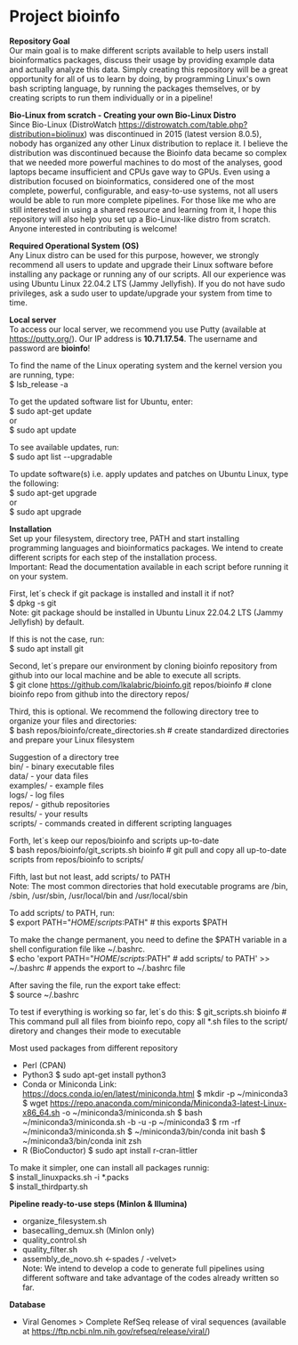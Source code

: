 # Project bioinfo
<b>Repository Goal</b><br>
Our main goal is to make different scripts available to help users install bioinformatics packages, discuss their usage by providing example data and actually analyze this data. Simply creating this repository will be a great opportunity for all of us to learn by doing, by programming Linux's own bash scripting language, by running the packages themselves, or by creating scripts to run them individually or in a pipeline!

<b>Bio-Linux from scratch - Creating your own Bio-Linux Distro</b><br>
Since Bio-Linux (DistroWatch https://distrowatch.com/table.php?distribution=biolinux) was discontinued in 2015 (latest version 8.0.5), nobody has organized any other Linux distribution to replace it. I believe the distribution was discontinued because the Bioinfo data became so complex that we needed more powerful machines to do most of the analyses, good laptops became insufficient and CPUs gave way to GPUs. Even using a distribution focused on bioinformatics, considered one of the most complete, powerful, configurable, and easy-to-use systems, not all users would be able to run more complete pipelines. For those like me who are still interested in using a shared resource and learning from it, I hope this repository will also help you set up a Bio-Linux-like distro from scratch. Anyone interested in contributing is welcome!

<b>Required Operational System (OS)</b><br>
Any Linux distro can be used for this purpose, however, we strongly recommend all users to update and upgrade their Linux software before installing any package or running any of our scripts. All our experience was using Ubuntu Linux 22.04.2 LTS (Jammy Jellyfish). If you do not have sudo privileges, ask a sudo user to update/upgrade your system from time to time. 

<b>Local server</b><br>
To access our local server, we recommend you use Putty (available at https://putty.org/). Our IP address is <b>10.71.17.54</b>. The username and password are <b>bioinfo</b>!

To find the name of the Linux operating system and the kernel version you are running, type:<br>
$ lsb_release -a<br>

To get the updated software list for Ubuntu, enter:<br>
$ sudo apt-get update<br>
or<br>
$ sudo apt update<br>

To see available updates, run:<br>
$ sudo apt list --upgradable<br>

To update software(s) i.e. apply updates and patches on Ubuntu Linux, type the following:<br>
$ sudo apt-get upgrade<br>
or<br>
$ sudo apt upgrade<br>

<b>Installation</b><br>
Set up your filesystem, directory tree, PATH and start installing programming languages and bioinformatics packages. We intend to create different scripts for each step of the installation process.<br>
Important: Read the documentation available in each script before running it on your system.<br> 

First, let´s check if git package is installed and install it if not?<br>
$ dpkg -s git<br>
Note: git package should be installed in Ubuntu Linux 22.04.2 LTS (Jammy Jellyfish) by default. 

If this is not the case, run:<br>
$ sudo apt install git<br>

Second, let´s prepare our environment by cloning bioinfo repository from github into our local machine and be able to execute all scripts.<br>
$ git clone https://github.com/lkalabric/bioinfo.git repos/bioinfo    # clone bioinfo repo from github into the directory repos/<br>

Third, this is optional. We recommend the following directory tree to organize your files and directories:<br>
$ bash repos/bioinfo/create_directories.sh                            # create standardized directories and prepare your Linux filesystem

Suggestion of a directory tree<br>
bin/ - binary executable files<br>
data/ - your data files<br>
examples/ - example files<br>
logs/ - log files<br>
repos/ - github repositories<br>
results/ - your results<br>
scripts/ - commands created in different scripting languages<br>

Forth, let´s keep our repos/bioinfo and scripts up-to-date<br>
$ bash repos/bioinfo/git_scripts.sh bioinfo                           # git pull and copy all up-to-date scripts from repos/bioinfo to scripts/

Fifth, last but not least, add scripts/ to PATH<br> 
Note: The most common directories that hold executable programs are /bin, /sbin, /usr/sbin, /usr/local/bin and /usr/local/sbin<br>

To add scripts/ to PATH, run:<br>
$ export PATH="$HOME/scripts:$PATH"                                     # this exports $PATH<br>

To make the change permanent, you need to define the $PATH variable in a shell configuration file like ~/.bashrc.<br>
$ echo 'export PATH="$HOME/scripts:$PATH" # add scripts/ to PATH' >> ~/.bashrc  # appends the export to ~/.bashrc file<br>

After saving the file, run the export take effect:<br>
$ source ~/.bashrc

To test if everything is working so far, let´s do this:
$ git_scripts.sh bioinfo                                             # This command pull all files from bioinfo repo, copy all *.sh files to the script/ diretory and changes their mode to executable

Most used packages from different repository
- Perl (CPAN)
- Python3
$ sudo apt-get install python3
- Conda or Miniconda
Link: https://docs.conda.io/en/latest/miniconda.html
$ mkdir -p ~/miniconda3
$ wget https://repo.anaconda.com/miniconda/Miniconda3-latest-Linux-x86_64.sh -o ~/miniconda3/miniconda.sh
$ bash ~/miniconda3/miniconda.sh -b -u -p ~/miniconda3
$ rm -rf ~/miniconda3/miniconda.sh
$ ~/miniconda3/bin/conda init bash
$ ~/miniconda3/bin/conda init zsh
- R (BioConductor)
$ sudo apt install r-cran-littler

To make it simpler, one can install all packages runnig:<br>
$ install_linuxpacks.sh -i *.packs<br>
$ install_thirdparty.sh

<b>Pipeline ready-to-use steps (MinIon & Illumina)</b><br>
- organize_filesystem.sh
- basecalling_demux.sh (MinIon only)
- quality_control.sh
- quality_filter.sh
- assembly_de_novo.sh <-spades / -velvet><br>
Note: We intend to develop a code to generate full pipelines using different software and take advantage of the codes already written so far.

<b>Database</b><br>
- Viral Genomes > Complete RefSeq release of viral sequences (available at https://ftp.ncbi.nlm.nih.gov/refseq/release/viral/) 
